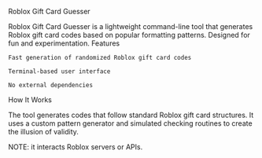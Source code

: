 Roblox Gift Card Guesser

Roblox Gift Card Guesser is a lightweight command-line tool that generates Roblox gift card codes based on popular formatting patterns. Designed for fun and experimentation.
Features

    Fast generation of randomized Roblox gift card codes

    Terminal-based user interface

    No external dependencies

How It Works

The tool generates codes that follow standard Roblox gift card structures. It uses a custom pattern generator and simulated checking routines to create the illusion of validity.

NOTE: it interacts Roblox servers or APIs.

